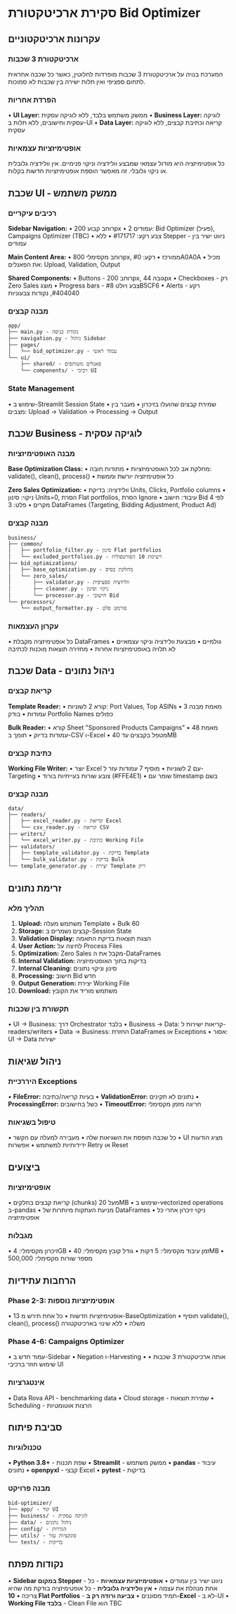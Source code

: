 # סקירת ארכיטקטורת Bid Optimizer

## עקרונות ארכיטקטוניים

### ארכיטקטורת 3 שכבות
המערכת בנויה על ארכיטקטורת 3 שכבות מופרדות לחלוטין, כאשר כל שכבה אחראית לתחום ספציפי ואין תלות ישירה בין שכבות לא סמוכות.

### הפרדת אחריות
• **UI Layer:** ממשק משתמש בלבד, ללא לוגיקה עסקית
• **Business Layer:** לוגיקה עסקית וחישובים, ללא תלות ב-UI
• **Data Layer:** קריאה וכתיבת קבצים, ללא לוגיקה עסקית

### אופטימיזציות עצמאיות
כל אופטימיזציה היא מודול עצמאי שמבצע וולידציה וניקוי פנימיים. אין וולידציה גלובלית או ניקוי גלובלי. זה מאפשר הוספת אופטימיזציות חדשות בקלות.

## שכבת UI - ממשק משתמש

### רכיבים עיקריים

**Sidebar Navigation:**
• רוחב קבוע 200px
• 2 עמודים: Bid Optimizer (פעיל), Campaigns Optimizer (TBC)
• צבע רקע: #171717
• ללא Stepper - ניווט ישיר בין עמודים

**Main Content Area:**
• רוחב מקסימלי 800px, ממורכז
• רקע: #0A0A0A
• מכיל את הפאנלים: Upload, Validation, Output

**Shared Components:**
• Buttons - רוחב 200px, גובה 44px
• Checkboxes - רק Zero Sales מוצג
• Progress bars - צבע ויולט #8B5CF6
• Alerts - רקע #404040, נקודות צבעוניות

### מבנה קבצים
```
app/
├── main.py - נקודת כניסה
├── navigation.py - ניהול Sidebar
├── pages/
│   └── bid_optimizer.py - עמוד ראשי
└── ui/
    ├── shared/ - פאנלים משותפים
    └── components/ - רכיבי UI
```

### State Management
• שימוש ב-Streamlit Session State
• שמירת קבצים שהועלו בזיכרון
• מעבר בין מצבים: Upload → Validation → Processing → Output

## שכבת Business - לוגיקה עסקית

### מבנה האופטימיזציות

**Base Optimization Class:**
• מחלקת אב לכל האופטימיזציות
• מתודות חובה: validate(), clean(), process()
• כל אופטימיזציה יורשת וממשת

**Zero Sales Optimization:**
• וולידציה: בדיקת Units, Clicks, Portfolio columns
• ניקוי: סינון Units=0, הסרת Flat portfolios, הסרת Ignore
• עיבוד: חישוב Bid לפי 4 מקרים
• פלט: 3 DataFrames (Targeting, Bidding Adjustment, Product Ad)

### מבנה קבצים
```
business/
├── common/
│   ├── portfolio_filter.py - סינון Flat portfolios
│   └── excluded_portfolios.py - רשימת 10 הפורטפוליוז
├── bid_optimizations/
│   ├── base_optimization.py - מחלקת בסיס
│   └── zero_sales/
│       ├── validator.py - וולידציה ספציפית
│       ├── cleaner.py - ניקוי וסינון
│       └── processor.py - חישובי Bid
└── processors/
    └── output_formatter.py - פורמט פלט
```

### עקרון העצמאות
• כל אופטימיזציה מקבלת DataFrames גולמיים
• מבצעת וולידציה וניקוי עצמאיים
• לא תלויה באופטימיזציות אחרות
• מחזירה תוצאות מוכנות לכתיבה

## שכבת Data - ניהול נתונים

### קריאת קבצים

**Template Reader:**
• קורא 2 לשוניות: Port Values, Top ASINs
• מאמת מבנה 3 עמודות
• בודק Portfolio Names כפולים

**Bulk Reader:**
• קורא Sheet "Sponsored Products Campaigns"
• מאמת 48 עמודות בדיוק
• תומך ב-CSV ו-Excel
• מטפל בקבצים עד 40MB

### כתיבת קבצים

**Working File Writer:**
• יוצר Excel עם 2 לשוניות
• מוסיף 7 עמודות עזר ל-Targeting
• צובע שורות בעייתיות בורוד (#FFE4E1)
• שומר עם timestamp בשם

### מבנה קבצים
```
data/
├── readers/
│   ├── excel_reader.py - קריאת Excel
│   └── csv_reader.py - קריאת CSV
├── writers/
│   └── excel_writer.py - כתיבת Working File
├── validators/
│   ├── template_validator.py - בדיקת Template
│   └── bulk_validator.py - בדיקת Bulk
└── template_generator.py - יצירת Template ריק
```

## זרימת נתונים

### תהליך מלא
1. **Upload:** משתמש מעלה Template + Bulk 60
2. **Storage:** קבצים נשמרים ב-Session State
3. **Validation Display:** הצגת תוצאות בדיקת התאמה
4. **User Action:** לחיצה על Process Files
5. **Optimization:** Zero Sales מקבל את ה-DataFrames
6. **Internal Validation:** בדיקות בתוך האופטימיזציה
7. **Internal Cleaning:** סינון וניקוי נתונים
8. **Processing:** חישוב Bid חדש
9. **Output Generation:** יצירת Working File
10. **Download:** משתמש מוריד את הקובץ

### תקשורת בין שכבות
• UI → Business: דרך Orchestrator בלבד
• Business → Data: קריאות ישירות ל-readers/writers
• Data → Business: החזרת DataFrames או Exceptions
• אסור: UI → Data ישירות

## ניהול שגיאות

### היררכיית Exceptions
• **FileError:** בעיות קריאה/כתיבה
• **ValidationError:** נתונים לא תקינים
• **ProcessingError:** כשל בחישובים
• **TimeoutError:** חריגה מזמן מקסימלי

### טיפול בשגיאות
• כל שכבה תופסת את השגיאות שלה
• מעבירה למעלה עם הקשר
• UI מציג הודעות ידידותיות למשתמש
• אפשרות Retry או Reset

## ביצועים

### אופטימיזציות
• קריאת קבצים בחלקים (chunks) מעל 20MB
• שימוש ב-vectorized operations ב-pandas
• מניעת העתקות מיותרות של DataFrames
• ניקוי זיכרון אחרי כל אופטימיזציה

### מגבלות
• זיכרון מקסימלי: 4GB
• זמן עיבוד מקסימלי: 5 דקות
• גודל קובץ מקסימלי: 40MB
• מספר שורות מקסימלי: 500,000

## הרחבות עתידיות

### Phase 2-3: אופטימיזציות נוספות
• 13 אופטימיזציות חדשות
• כל אחת תירש מ-BaseOptimization
• תוסיף validate(), clean(), process() משלה
• ללא שינוי בארכיטקטורה

### Phase 4-6: Campaigns Optimizer
• עמוד חדש ב-Sidebar
• Negation ו-Harvesting
• אותה ארכיטקטורת 3 שכבות
• שימוש חוזר ברכיבי UI

### אינטגרציות
• Data Rova API - benchmarking data
• Cloud storage - שמירת תוצאות
• Scheduling - הרצות אוטומטיות

## סביבת פיתוח

### טכנולוגיות
• **Python 3.8+** - שפת תכנות
• **Streamlit** - ממשק משתמש
• **pandas** - עיבוד נתונים
• **openpyxl** - קבצי Excel
• **pytest** - בדיקות

### מבנה פרויקט
```
bid-optimizer/
├── app/ - קוד UI
├── business/ - לוגיקה עסקית
├── data/ - ניהול נתונים
├── config/ - הגדרות
├── utils/ - פונקציות עזר
└── tests/ - בדיקות
```

## נקודות מפתח

• **Sidebar במקום Stepper** - ניווט ישיר בין עמודים
• **אופטימיזציות עצמאיות** - כל אחת מנהלת את עצמה
• **אין וולידציה גלובלית** - כל אופטימיזציה בודקת מה שהיא צריכה
• **10 Flat Portfolios** - תמיד מסוננים
• **צביעה ורודה רק ב-Excel** - לא ב-UI
• **Working File בלבד** - Clean File הוא TBC